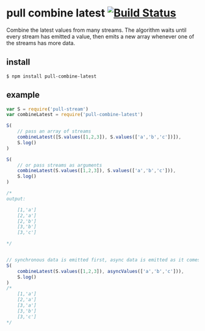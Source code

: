 # pull combine latest [![Build Status](https://travis-ci.org/nichoth/pull-combine-latest.svg?branch=master)](https://travis-ci.org/nichoth/pull-combine-latest)

Combine the latest values from many streams. The algorithm waits until every stream has emitted a value, then emits a new array whenever one of the streams has more data.

## install

    $ npm install pull-combine-latest

## example

```js
var S = require('pull-stream')
var combineLatest = require('pull-combine-latest')

S(
    // pass an array of streams
    combineLatest([S.values([1,2,3]), S.values(['a','b','c'])]),
    S.log()
)

S(
    // or pass streams as arguments
    combineLatest(S.values([1,2,3]), S.values(['a','b','c'])),
    S.log()
)

/*
output:

    [1,'a']
    [2,'a']
    [2,'b']
    [3,'b']
    [3,'c']

*/


// synchronous data is emitted first, async data is emitted as it comes
S(
    combineLatest(S.values([1,2,3]), asyncValues(['a','b','c'])),
    S.log()
)
/*
    [1,'a']
    [2,'a']
    [3,'a']
    [3,'b']
    [3,'c']
*/
```
